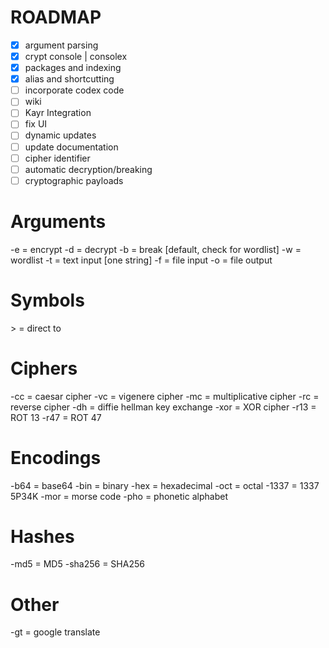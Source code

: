# ROADMAP
- [x] argument parsing
- [x] crypt console | consolex
- [x] packages and indexing
- [x] alias and shortcutting
- [ ] incorporate codex code
- [ ] wiki
- [ ] Kayr Integration
- [ ] fix UI 
- [ ] dynamic updates
- [ ] update documentation
- [ ] cipher identifier
- [ ] automatic decryption/breaking
- [ ] cryptographic payloads

# Arguments
-e = encrypt
-d = decrypt
-b = break [default, check for wordlist]
    -w = wordlist
-t = text input [one string]
-f = file input
-o = file output

# Symbols
\> = direct to

# Ciphers
-cc = caesar cipher
-vc = vigenere cipher
-mc = multiplicative cipher
-rc = reverse cipher
-dh = diffie hellman key exchange
-xor = XOR cipher
-r13 = ROT 13
-r47 = ROT 47

# Encodings 
-b64 = base64
-bin = binary
-hex = hexadecimal
-oct = octal
-1337 = 1337 5P34K
-mor = morse code
-pho = phonetic alphabet

# Hashes
-md5 = MD5
-sha256 = SHA256

# Other
-gt = google translate
